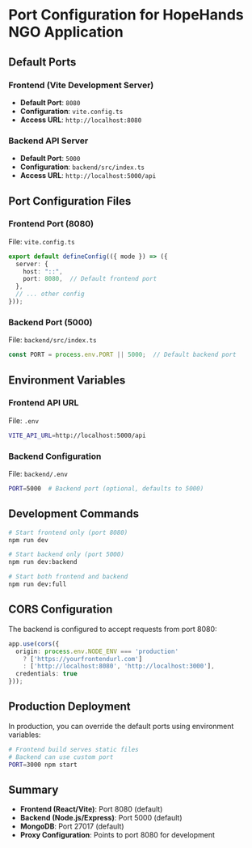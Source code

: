# Port Configuration for HopeHands NGO Application

## Default Ports

### Frontend (Vite Development Server)
- **Default Port**: `8080`
- **Configuration**: `vite.config.ts`
- **Access URL**: `http://localhost:8080`

### Backend API Server
- **Default Port**: `5000`
- **Configuration**: `backend/src/index.ts`
- **Access URL**: `http://localhost:5000/api`

## Port Configuration Files

### Frontend Port (8080)
File: `vite.config.ts`
```typescript
export default defineConfig(({ mode }) => ({
  server: {
    host: "::",
    port: 8080,  // Default frontend port
  },
  // ... other config
}));
```

### Backend Port (5000)
File: `backend/src/index.ts`
```typescript
const PORT = process.env.PORT || 5000;  // Default backend port
```

## Environment Variables

### Frontend API URL
File: `.env`
```bash
VITE_API_URL=http://localhost:5000/api
```

### Backend Configuration
File: `backend/.env`
```bash
PORT=5000  # Backend port (optional, defaults to 5000)
```

## Development Commands

```bash
# Start frontend only (port 8080)
npm run dev

# Start backend only (port 5000)
npm run dev:backend

# Start both frontend and backend
npm run dev:full
```

## CORS Configuration

The backend is configured to accept requests from port 8080:

```typescript
app.use(cors({
  origin: process.env.NODE_ENV === 'production' 
    ? ['https://yourfrontendurl.com'] 
    : ['http://localhost:8080', 'http://localhost:3000'],
  credentials: true
}));
```

## Production Deployment

In production, you can override the default ports using environment variables:

```bash
# Frontend build serves static files
# Backend can use custom port
PORT=3000 npm start
```

## Summary

- **Frontend (React/Vite)**: Port 8080 (default)
- **Backend (Node.js/Express)**: Port 5000 (default)
- **MongoDB**: Port 27017 (default)
- **Proxy Configuration**: Points to port 8080 for development
